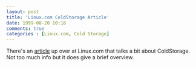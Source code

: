 ```yaml
---
layout: post
title: 'Linux.com ColdStorage Article'
date: 1999-08-20 10:18
comments: true
categories : [Linux.com, Cold Storage]
---  
```


There's an <a href="http://linux.omnipotent.net/article.php?article_id=3649">article</a> up over at Linux.com that talks a bit about ColdStorage. Not too much info but it does give a brief overview.

